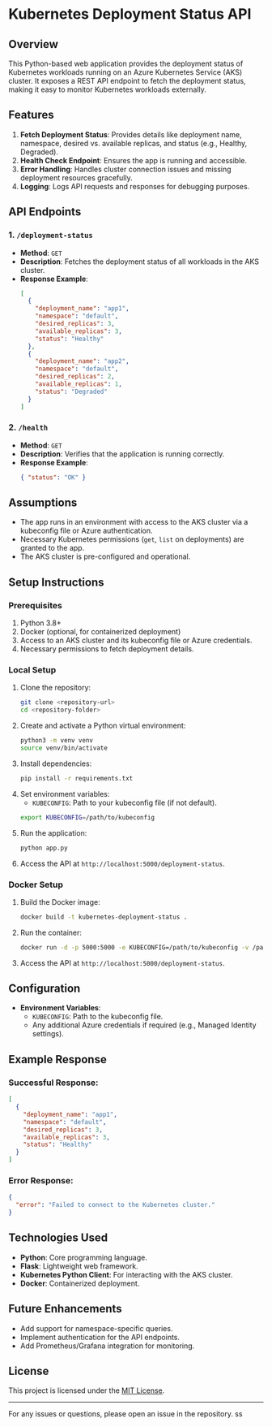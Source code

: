 # Kubernetes Deployment Status API

## Overview
This Python-based web application provides the deployment status of Kubernetes workloads running on an Azure Kubernetes Service (AKS) cluster. It exposes a REST API endpoint to fetch the deployment status, making it easy to monitor Kubernetes workloads externally.

## Features
1. **Fetch Deployment Status**: Provides details like deployment name, namespace, desired vs. available replicas, and status (e.g., Healthy, Degraded).
2. **Health Check Endpoint**: Ensures the app is running and accessible.
3. **Error Handling**: Handles cluster connection issues and missing deployment resources gracefully.
4. **Logging**: Logs API requests and responses for debugging purposes.

## API Endpoints

### 1. `/deployment-status`
- **Method**: `GET`
- **Description**: Fetches the deployment status of all workloads in the AKS cluster.
- **Response Example**:
  ```json
  [
    {
      "deployment_name": "app1",
      "namespace": "default",
      "desired_replicas": 3,
      "available_replicas": 3,
      "status": "Healthy"
    },
    {
      "deployment_name": "app2",
      "namespace": "default",
      "desired_replicas": 2,
      "available_replicas": 1,
      "status": "Degraded"
    }
  ]
  ```

### 2. `/health`
- **Method**: `GET`
- **Description**: Verifies that the application is running correctly.
- **Response Example**:
  ```json
  { "status": "OK" }
  ```

## Assumptions
- The app runs in an environment with access to the AKS cluster via a kubeconfig file or Azure authentication.
- Necessary Kubernetes permissions (`get`, `list` on deployments) are granted to the app.
- The AKS cluster is pre-configured and operational.

## Setup Instructions

### Prerequisites
1. Python 3.8+
2. Docker (optional, for containerized deployment)
3. Access to an AKS cluster and its kubeconfig file or Azure credentials.
4. Necessary permissions to fetch deployment details.

### Local Setup
1. Clone the repository:
   ```bash
   git clone <repository-url>
   cd <repository-folder>
   ```
2. Create and activate a Python virtual environment:
   ```bash
   python3 -m venv venv
   source venv/bin/activate
   ```
3. Install dependencies:
   ```bash
   pip install -r requirements.txt
   ```
4. Set environment variables:
   - `KUBECONFIG`: Path to your kubeconfig file (if not default).
   ```bash
   export KUBECONFIG=/path/to/kubeconfig
   ```
5. Run the application:
   ```bash
   python app.py
   ```
6. Access the API at `http://localhost:5000/deployment-status`.

### Docker Setup
1. Build the Docker image:
   ```bash
   docker build -t kubernetes-deployment-status .
   ```
2. Run the container:
   ```bash
   docker run -d -p 5000:5000 -e KUBECONFIG=/path/to/kubeconfig -v /path/to/kubeconfig:/path/to/kubeconfig kubernetes-deployment-status
   ```
3. Access the API at `http://localhost:5000/deployment-status`.

## Configuration
- **Environment Variables**:
  - `KUBECONFIG`: Path to the kubeconfig file.
  - Any additional Azure credentials if required (e.g., Managed Identity settings).

## Example Response
### Successful Response:
```json
[
  {
    "deployment_name": "app1",
    "namespace": "default",
    "desired_replicas": 3,
    "available_replicas": 3,
    "status": "Healthy"
  }
]
```
### Error Response:
```json
{
  "error": "Failed to connect to the Kubernetes cluster."
}
```

## Technologies Used
- **Python**: Core programming language.
- **Flask**: Lightweight web framework.
- **Kubernetes Python Client**: For interacting with the AKS cluster.
- **Docker**: Containerized deployment.

## Future Enhancements
- Add support for namespace-specific queries.
- Implement authentication for the API endpoints.
- Add Prometheus/Grafana integration for monitoring.

## License
This project is licensed under the [MIT License](LICENSE).

---
For any issues or questions, please open an issue in the repository.
ss